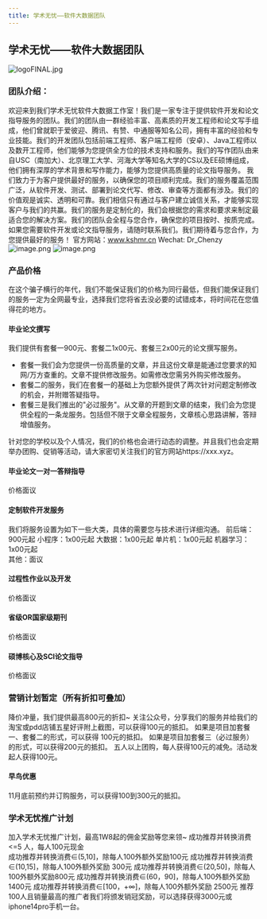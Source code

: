 ```yaml
---
title: 学术无忧——软件大数据团队
---
```


## 学术无忧——软件大数据团队
![logoFINAL.jpg](https://bu.dusays.com/2023/07/31/64c7b412a673c.jpg)
### 团队介绍：
欢迎来到我们学术无忧软件大数据工作室！我们是一家专注于提供软件开发和论文指导服务的团队。我们的团队由一群经验丰富、高素质的开发工程师和论文写手组成，他们曾就职于爱彼迎、腾讯、有赞、中通服等知名公司，拥有丰富的经验和专业技能。我们的开发团队包括前端工程师、客户端工程师（安卓）、Java工程师以及数开工程师，他们能够为您提供全方位的技术支持和服务。我们的写作团队由来自USC（南加大）、北京理工大学、河海大学等知名大学的CS以及EE硕博组成，他们拥有深厚的学术背景和写作能力，能够为您提供高质量的论文指导服务。
我们致力于为客户提供最好的服务，以确保您的项目顺利完成。我们的服务覆盖范围广泛，从软件开发、测试、部署到论文代写、修改、审查等方面都有涉及。我们的价值观是诚实、透明和可靠。我们相信只有通过与客户建立诚信关系，才能够实现客户与我们的共赢。我们的服务是定制化的，我们会根据您的需求和要求来制定最适合您的解决方案。我们的团队会全程与您合作，确保您的项目按时、按质完成。
如果您需要软件开发或论文指导服务，请随时联系我们。我们期待着与您合作，为您提供最好的服务！
官方网站：www.kshmr.cn
Wechat: Dr_Chenzy              
![image.png](https://bu.dusays.com/2023/08/29/64edb6ad080d1.png)
![image.png](https://bu.dusays.com/2023/08/29/64edb6ac4940d.png)

### 产品价格
在这个骗子横行的年代，我们不能保证我们的价格为同行最低，但我们能保证我们的服务一定为全网最专业，选择我们您将省去没必要的试错成本，将时间花在您值得花的地方。
#### 毕业论文撰写
我们提供有套餐一900元、套餐二1x00元、套餐三2x00元的论文撰写服务。

- 套餐一我们会为您提供一份高质量的文章，并且这份文章是能通过您要求的知网/万方查重的。文章不提供修改服务。如需修改您需另外购买修改服务。
- 套餐二的服务，我们在套餐一的基础上为您额外提供了两次针对问题定制修改的机会，并附赠答疑指导。
- 套餐三是我们推出的"必过服务"。从文章的开题到文章的结束，我们会为您提供全程的一条龙服务。包括但不限于文章全程服务，文章核心思路讲解，答辩增值服务。

针对您的学校以及个人情况，我们的价格也会进行动态的调整。并且我们也会定期举办团购、促销等活动，请大家密切关注我们的官方网站https://xxx.xyz。
#### 毕业论文一对一答辩指导
价格面议

#### 定制软件开发服务
我们将服务设置为如下一些大类，具体的需要您与技术进行详细沟通。
前后端：900元起
小程序：1x00元起
大数据：1x00元起
单片机：1x00元起
机器学习：1x00元起   
其他：面议

#### 过程性作业以及开发
价格面议

#### 省级OR国家级期刊
价格面议

#### 硕博核心及SCI论文指导
价格面议

### 营销计划暂定（所有折扣可叠加）
降价冲量，我们提供最高800元的折扣~
关注公众号，分享我们的服务并给我们的淘宝或pdd店铺五星好评附上截图，可以获得100元的抵扣。
如果是项目加套餐一、套餐二的形式，可以获得 100元的抵扣。
如果是项目加套餐三（必过服务）的形式，可以获得200元的抵扣。
五人以上团购，每人获得100元的减免。活动发起人获得100元。
#### 早鸟优惠
11月底前预约并订购服务，可以获得100到300元的抵扣。

### 学术无忧推广计划
加入学术无忧推广计划，最高1W8起的佣金奖励等您来领~
成功推荐并转换消费 <=5 人，每人100元现金   
成功推荐并转换消费∈(5,10]，除每人100外额外奖励100元
成功推荐并转换消费∈(10,15]，除每人100外额外奖励 300元
成功推荐并转换消费∈(20,50]，除每人100外额外奖励800元
成功推荐并转换消费∈(60，90]，除每人100外额外奖励  1400元
成功推荐并转换消费∈[100，+∞]，除每人100外额外奖励  2500元
推荐100人且销量最高的推广者我们将颁发销冠奖励，可以选择获得3000元或iphone14pro手机一台。







